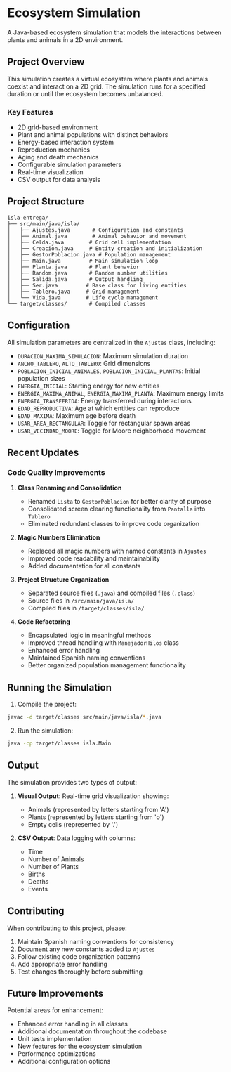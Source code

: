 # Ecosystem Simulation

A Java-based ecosystem simulation that models the interactions between plants and animals in a 2D environment.

## Project Overview

This simulation creates a virtual ecosystem where plants and animals coexist and interact on a 2D grid. The simulation runs for a specified duration or until the ecosystem becomes unbalanced.

### Key Features

- 2D grid-based environment
- Plant and animal populations with distinct behaviors
- Energy-based interaction system
- Reproduction mechanics
- Aging and death mechanics
- Configurable simulation parameters
- Real-time visualization
- CSV output for data analysis

## Project Structure

```
isla-entrega/
├── src/main/java/isla/
│   ├── Ajustes.java       # Configuration and constants
│   ├── Animal.java        # Animal behavior and movement
│   ├── Celda.java        # Grid cell implementation
│   ├── Creacion.java     # Entity creation and initialization
│   ├── GestorPoblacion.java # Population management
│   ├── Main.java         # Main simulation loop
│   ├── Planta.java       # Plant behavior
│   ├── Random.java       # Random number utilities
│   ├── Salida.java       # Output handling
│   ├── Ser.java         # Base class for living entities
│   ├── Tablero.java     # Grid management
│   └── Vida.java        # Life cycle management
└── target/classes/       # Compiled classes
```

## Configuration

All simulation parameters are centralized in the `Ajustes` class, including:

- `DURACION_MAXIMA_SIMULACION`: Maximum simulation duration
- `ANCHO_TABLERO`, `ALTO_TABLERO`: Grid dimensions
- `POBLACION_INICIAL_ANIMALES`, `POBLACION_INICIAL_PLANTAS`: Initial population sizes
- `ENERGIA_INICIAL`: Starting energy for new entities
- `ENERGIA_MAXIMA_ANIMAL`, `ENERGIA_MAXIMA_PLANTA`: Maximum energy limits
- `ENERGIA_TRANSFERIDA`: Energy transferred during interactions
- `EDAD_REPRODUCTIVA`: Age at which entities can reproduce
- `EDAD_MAXIMA`: Maximum age before death
- `USAR_AREA_RECTANGULAR`: Toggle for rectangular spawn areas
- `USAR_VECINDAD_MOORE`: Toggle for Moore neighborhood movement

## Recent Updates

### Code Quality Improvements

1. **Class Renaming and Consolidation**
   - Renamed `Lista` to `GestorPoblacion` for better clarity of purpose
   - Consolidated screen clearing functionality from `Pantalla` into `Tablero`
   - Eliminated redundant classes to improve code organization

2. **Magic Numbers Elimination**
   - Replaced all magic numbers with named constants in `Ajustes`
   - Improved code readability and maintainability
   - Added documentation for all constants

3. **Project Structure Organization**
   - Separated source files (`.java`) and compiled files (`.class`)
   - Source files in `/src/main/java/isla/`
   - Compiled files in `/target/classes/isla/`

4. **Code Refactoring**
   - Encapsulated logic in meaningful methods
   - Improved thread handling with `ManejadorHilos` class
   - Enhanced error handling
   - Maintained Spanish naming conventions
   - Better organized population management functionality

## Running the Simulation

1. Compile the project:
```bash
javac -d target/classes src/main/java/isla/*.java
```

2. Run the simulation:
```bash
java -cp target/classes isla.Main
```

## Output

The simulation provides two types of output:

1. **Visual Output**: Real-time grid visualization showing:
   - Animals (represented by letters starting from 'A')
   - Plants (represented by letters starting from 'o')
   - Empty cells (represented by '.')

2. **CSV Output**: Data logging with columns:
   - Time
   - Number of Animals
   - Number of Plants
   - Births
   - Deaths
   - Events

## Contributing

When contributing to this project, please:

1. Maintain Spanish naming conventions for consistency
2. Document any new constants added to `Ajustes`
3. Follow existing code organization patterns
4. Add appropriate error handling
5. Test changes thoroughly before submitting

## Future Improvements

Potential areas for enhancement:

- Enhanced error handling in all classes
- Additional documentation throughout the codebase
- Unit tests implementation
- New features for the ecosystem simulation
- Performance optimizations
- Additional configuration options

